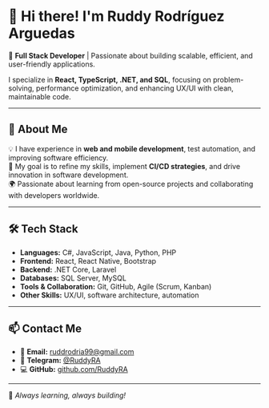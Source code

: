 # 👋 Hi there! I'm Ruddy Rodríguez Arguedas  

🚀 **Full Stack Developer** | Passionate about building scalable, efficient, and user-friendly applications.  

I specialize in **React, TypeScript, .NET, and SQL**, focusing on problem-solving, performance optimization, and enhancing UX/UI with clean, maintainable code.  

---

## 🔹 About Me  
💡 I have experience in **web and mobile development**, test automation, and improving software efficiency.  
🎯 My goal is to refine my skills, implement **CI/CD strategies**, and drive innovation in software development.  
🌍 Passionate about learning from open-source projects and collaborating with developers worldwide.  

---

## 🛠 Tech Stack  

- **Languages:** C#, JavaScript, Java, Python, PHP  
- **Frontend:** React, React Native, Bootstrap  
- **Backend:** .NET Core, Laravel  
- **Databases:** SQL Server, MySQL  
- **Tools & Collaboration:** Git, GitHub, Agile (Scrum, Kanban)  
- **Other Skills:** UX/UI, software architecture, automation  

---

## 📫 Contact Me  

- 📧 **Email:** [ruddrodria99@gmail.com](mailto:ruddrodria99@gmail.com)  
- 💬 **Telegram:** [@RuddyRA](https://t.me/RuddyRA)  
- 💻 **GitHub:** [github.com/RuddyRA](https://github.com/RuddyRA)  

---

🚀 _Always learning, always building!_  